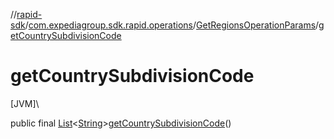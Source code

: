 //[rapid-sdk](../../../index.md)/[com.expediagroup.sdk.rapid.operations](../index.md)/[GetRegionsOperationParams](index.md)/[getCountrySubdivisionCode](get-country-subdivision-code.md)

# getCountrySubdivisionCode

[JVM]\

public final [List](https://docs.oracle.com/javase/8/docs/api/java/util/List.html)&lt;[String](https://docs.oracle.com/javase/8/docs/api/java/lang/String.html)&gt;[getCountrySubdivisionCode](get-country-subdivision-code.md)()

